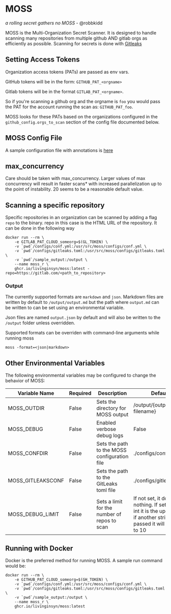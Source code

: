 # MOSS
_a rolling secret gathers no MOSS_ - @robbkidd

MOSS is the Multi-Organization Secret Scanner. It is designed to handle scanning many repositories from multiple github AND gitlab orgs as efficiently as possible. Scanning for secrets is done with [Gitleaks](https://github.com/zricethezav/gitleaks)

## Setting Access Tokens
Organization access tokens (PATs) are passed as env vars.

GitHub tokens will be in the form: `GITHUB_PAT_<orgname>`

Gitlab tokens will be in the format `GITLAB_PAT_<orgname>`. 

So if you're scanning a github org and the orgname is `foo` you would pass the PAT for the account running the scan as: `GITHUB_PAT_foo`. 

MOSS looks for these PATs based on the organizations configured in the `github_config.orgs_to_scan` section of the config file documented below.

## MOSS Config File
A sample configuration file with annotations is [here](./configs/conf.yml)

## max_concurrency
Care should be taken with max_concurrency. Larger values of max concurrency will result in faster scans* with increased parallelization up to the point of instability. 20 seems to be a reasonable default value. 

## Scanning a specific repository
Specific repositories in an organization can be scanned by adding a flag `repo` to the binary. repo in this case is the HTML URL of the repository. It can be done in the following way
```shell
docker run --rm \
    -e GITLAB_PAT_CLOUD_someorg=$(GL_TOKEN) \
    -v `pwd`/configs/conf.yml:/usr/src/moss/configs/conf.yml \
    -v `pwd`/configs/gitleaks.toml:/usr/src/moss/configs/gitleaks.toml \
    -v `pwd`/sample_output:/output \
    --name moss_r \
    ghcr.io/livinginsyn/moss:latest -repo=https://gitlab.com/<path_to_repository>
``` 
### Output
The currently supported formats are `markdown` and `json`. Markdown files are written by default to `/output/output.md` but the path where `output.md` can be written to can be set using an environmental variable.

Json files are named `output.json` by default and will also be written to the `/output` folder unless overridden.

Supported formats can be overriden with command-line arguments while running moss 
```shell
moss -format=<json|markdown>
```

## Other Environmental Variables
The following environmental variables may be configured to change the behavior of MOSS:

|Variable Name|Required|Description|Default|
|---|---|---|---|
|MOSS_OUTDIR|False|Sets the directory for MOSS output|/output/{output filename}|
|MOSS_DEBUG|False|Enabled verbose debug logs|False|
|MOSS_CONFDIR|False|Sets the path to the MOSS configuration file|./configs/conf.yml|
|MOSS_GITLEAKSCONF|False|Sets the path to the GitLeaks toml file|./configs/gitleaks.toml|
|MOSS_DEBUG_LIMIT|False|Sets a limit for the number of repos to scan|If not set, it does nothing. If set to an int it is the upper limit, if another string is passed it will default to 10|

## Running with Docker
Docker is the preferred method for running MOSS. A sample run command would be:

```shell
docker run --rm \
    -e GITHUB_PAT_CLOUD_someorg=$(GH_TOKEN) \
    -v `pwd`/configs/conf.yml:/usr/src/moss/configs/conf.yml \
    -v `pwd`/configs/gitleaks.toml:/usr/src/moss/configs/gitleaks.toml \
    -v `pwd`/sample_output:/output \
    --name moss_r \
    ghcr.io/livinginsyn/moss:latest
```

